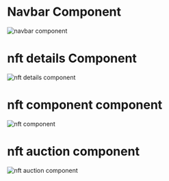 # Navbar Component

![navbar component](https://user-images.githubusercontent.com/63231765/195044916-d9309c5c-b4f9-47cd-8845-e9684989c7db.png)

# nft details Component

![nft details component](https://user-images.githubusercontent.com/63231765/195045327-28ee04fa-8970-4d0d-a0dc-5305916deee6.png)

# nft component component

![nft component](https://user-images.githubusercontent.com/63231765/195045250-85ef621d-ef62-4e6e-8f36-fae3e3346075.png)

# nft auction component

![nft auction component](https://user-images.githubusercontent.com/63231765/195045186-7b6a2735-c5ad-45f6-8bdf-e7648fb43b47.png)
